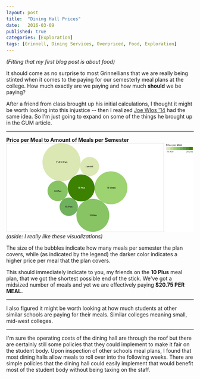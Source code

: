 ```yaml
---
layout: post
title:  "Dining Hall Prices"
date:   2016-03-09
published: true
categories: [Exploration]
tags: [Grinnell, Dining Services, Overpriced, Food, Exploration]
---
```

<i>(Fitting that my first blog post is about food)</i>

It should come as no surprise to most Grinnellians that we are really being
stinted when it comes to the paying for our semesterly meal plans at the college.
How much exactly are we paying and how much **should** we be paying?

After a friend from class brought up his initial calculations, I thought it
might be worth looking into this injustice -- then I realized
[Joe Wlos '14]({http://gumag.net/dont-choose-your-dining-plan-yet/}) had the same idea. So I'm just going to expand on some of the
things he brought up in the GUM article.

****

**Price per Meal to Amount of Meals per Semester**
![](/assets/dhallmealvprice.jpg)
*(aside: I really like these visualizations)*

The size of the bubbles indicate how many meals per semester the plan covers, while (as indicated by the legend) the darker color indicates a higher price per meal that the plan covers.

This should immediately indicate to you, my friends on the **10 Plus** meal plan, that we got the shortest possible end of the stick. We've got a midsized number of meals and yet we are effectively paying **$20.75 PER MEAL.**

****

I also figured it might be worth looking at how much students at other similar schools are paying for their meals. Similar colleges meaning small, mid-west colleges.

****


I'm sure the operating costs of the dining hall are through the roof but there
are certainly still some policies that they could implement to make it fair on
the student body. Upon inspection of other schools meal plans, I found that
most dining halls allow meals to roll over into the following weeks.
There are simple policies that the dining hall could easily implement that
would benefit most of the student body without being taxing on the staff.
